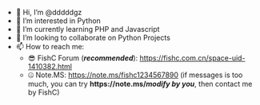- 👋 Hi, I’m @dddddgz
- 👀 I’m interested in Python
- 🌱 I’m currently learning PHP and Javascript
- 💞️ I’m looking to collaborate on Python Projects
- 📫 How to reach me:
  - 😎 FishC Forum (***recommended***): https://fishc.com.cn/space-uid-1410382.html
  - 🤐 Note.MS: https://note.ms/fishc1234567890 (if messages is too much, you can try **https://<b></b>note.ms/*modify by you***, then contact me by FishC)
